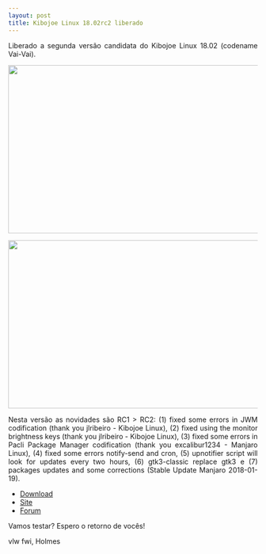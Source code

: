 ```yaml
---
layout: post
title: Kibojoe Linux 18.02rc2 liberado 
---
```


<p style="text-align: justify;">Liberado a segunda versão candidata do Kibojoe Linux 18.02 (codename Vai-Vai).</p>

<a href='http://www.auplod.com/u/udpaola3788.png' target='_blank'><img src='http://www.auplod.com/u/udpaola3788.png' width='605' height='340'/></a>

<a href='http://www.auplod.com/u/lupadoa378a.png' target='_blank'><img src='http://www.auplod.com/u/lupadoa378a.png' width='605' height='340'/></a>

<p style="text-align: justify;">Nesta versão as novidades são RC1 > RC2: (1) fixed some errors in JWM codification (thank you jlribeiro - Kibojoe Linux), (2) fixed using the monitor brightness keys (thank you jlribeiro - Kibojoe Linux), (3) fixed some errors in Pacli Package Manager codification (thank you excalibur1234 - Manjaro Linux), (4) fixed some errors notify-send and cron, (5) upnotifier script will look for updates every two hours, (6) gtk3-classic replace gtk3 e (7) packages updates and some corrections (Stable Update Manjaro 2018-01-19).</p>

* [Download](http://kibojoe.org/download.html)
* [Site](http://kibojoe.org)
* [Forum](http://forum.kibojoe.org)

<p style="text-align: justify;">Vamos testar? Espero o retorno de vocês!</p>

vlw fwi, Holmes

